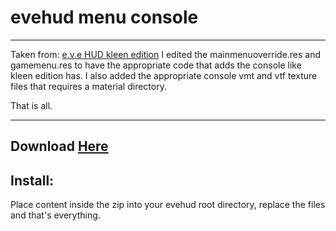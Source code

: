 # evehud menu console

---

Taken from: [e.v.e HUD kleen edition](https://gamebanana.com/mods/293211)
I edited the mainmenuoverride.res and gamemenu.res to have the appropriate code that adds the console like kleen edition has. I also added the appropriate console vmt and vtf texture files that requires a material directory.

That is all.

---

## Download [Here](https://github.com/crawltime/evehud-menu-console/releases/download/idfk/evehud-console.zip)
## Install:

Place content inside the zip into your evehud root directory, replace the files and that's everything.
